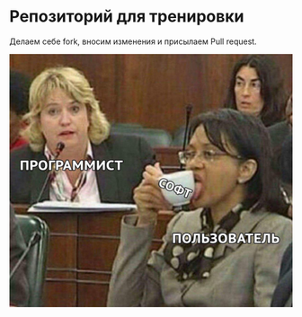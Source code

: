 # Репозиторий для тренировки

Делаем себе fork, вносим изменения и присылаем Pull request.

![joke.jpg](joke.jpg)